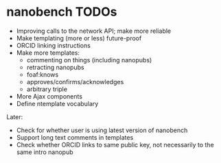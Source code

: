 nanobench TODOs
===============

- Improving calls to the network API; make more reliable
- Make templating (more or less) future-proof
- ORCID linking instructions
- Make more templates:
  - commenting on things (including nanopubs)
  - retracting nanopubs
  - foaf:knows
  - approves/confirms/acknowledges
  - arbitrary triple
- More Ajax components
- Define ntemplate vocabulary

Later:

- Check for whether user is using latest version of nanobench
- Support long text comments in templates
- Check whether ORCID links to same public key, not necessarily to the same intro nanopub